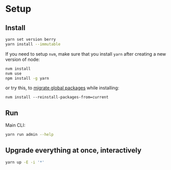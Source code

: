# Setup

## Install

```bash
yarn set version berry
yarn install --immutable
```

If you need to setup `nvm`, make sure that you install `yarn` after creating a
new version of node:

```bash
nvm install
nvm use
npm install -g yarn
```

or try this, to
[migrate global packages](https://github.com/nvm-sh/nvm#migrating-global-packages-while-installing)
while installing:

```
nvm install --reinstall-packages-from=current
```

## Run

Main CLI:

```bash
yarn run admin --help
```

## Upgrade everything at once, interactively

```bash
yarn up -E -i '*'
```
